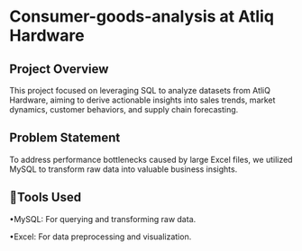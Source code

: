 # Consumer-goods-analysis at Atliq Hardware

## Project Overview

This project focused on leveraging SQL to analyze datasets from AtliQ Hardware, aiming to derive actionable insights into sales trends, market dynamics, customer behaviors, and supply chain forecasting.

## Problem Statement

To address performance bottlenecks caused by large Excel files, we utilized MySQL to transform raw data into valuable business insights.

## 📌Tools Used

•MySQL: For querying and transforming raw data.

•Excel: For data preprocessing and visualization.
